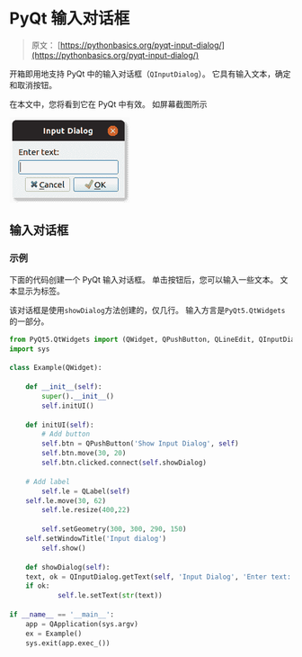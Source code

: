 # PyQt 输入对话框

> 原文： [https://pythonbasics.org/pyqt-input-dialog/](https://pythonbasics.org/pyqt-input-dialog/)

开箱即用地支持 PyQt 中的输入对话框（`QInputDialog`）。 它具有输入文本，确定和取消按钮。

在本文中，您将看到它在 PyQt 中有效。 如屏幕截图所示

![pyqt input dialog](img/d94bc3378d5cbdc5aa8d3a5c32b3dd69.jpg)




## 输入对话框

### 示例

下面的代码创建一个 PyQt 输入对话框。 单击按钮后，您可以输入一些文本。 文本显示为标签。

该对话框是使用`showDialog`方法创建的，仅几行。 输入方言是`PyQt5.QtWidgets`的一部分。

```py
from PyQt5.QtWidgets import (QWidget, QPushButton, QLineEdit, QInputDialog, QApplication, QLabel)
import sys

class Example(QWidget):

    def __init__(self):
        super().__init__()
        self.initUI()

    def initUI(self):
        # Add button                                                                                                     
        self.btn = QPushButton('Show Input Dialog', self)
        self.btn.move(30, 20)
        self.btn.clicked.connect(self.showDialog)

	# Add label                                                                                                      
        self.le = QLabel(self)
	self.le.move(30, 62)
        self.le.resize(400,22)

        self.setGeometry(300, 300, 290, 150)
	self.setWindowTitle('Input dialog')
        self.show()

    def showDialog(self):
	text, ok = QInputDialog.getText(self, 'Input Dialog', 'Enter text:')
	if ok:
            self.le.setText(str(text))

if __name__ == '__main__':
    app = QApplication(sys.argv)
    ex = Example()
    sys.exit(app.exec_())

```
